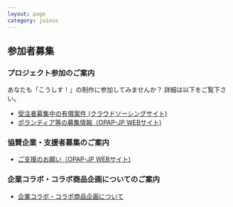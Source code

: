 ```yaml
---
layout: page
category: joinus
---
```


## 参加者募集

### プロジェクト参加のご案内
あなたも「こうしす！」の制作に参加してみませんか？
詳細は以下をご覧下さい。

* [受注者募集中の有償案件 (クラウドソーシングサイト)](https://crowdworks.jp/public/employers/780388)
* [ボランティア等の募集情報（OPAP-JP WEBサイト)](https://opap.jp/wiki/%E5%8F%82%E5%8A%A0%E8%80%85%E5%8B%9F%E9%9B%86)

### 協賛企業・支援者募集のご案内

* [ご支援のお願い（OPAP-JP WEBサイト)](https://opap.jp/wiki/%E3%81%94%E6%94%AF%E6%8F%B4%E3%81%AE%E3%81%8A%E9%A1%98%E3%81%84)


### 企業コラボ・コラボ商品企画についてのご案内

* [企業コラボ・コラボ商品企画について](collaboration.html)